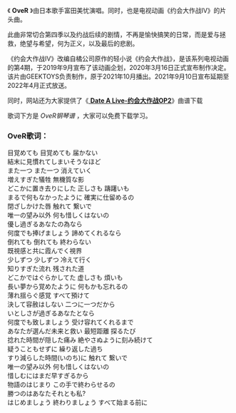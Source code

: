 

《 **OveR** 》由日本歌手富田美忧演唱。同时，也是电视动画《约会大作战Ⅳ》的片头曲。

此曲非常切合第四季以及约战后续的剧情，不再是愉快搞笑的日常，而是爱与拯救，绝望与希望，何为正义，以及最后的悲剧。

《约会大作战Ⅳ》改编自橘公司原作的轻小说《约会大作战》，是该系列电视动画的第4期，于2019年9月宣布了该动画企划，2020年3月16日正式宣布制作决定。该片由GEEKTOYS负责制作，原于2021年10月播出。2021年9月10日宣布延期至2022年4月正式放送。

同时，网站还为大家提供了《[ **Date A Live-约会大作战OP2**](Music-2844-Date-A-Live-约会大作战OP2.html
"Date A Live-约会大作战OP2")》曲谱下载

歌词下方是 _OveR钢琴谱_ ，大家可以免费下载学习。

### OveR歌词：

目覚めても 目覚めても 届かない  
結末に見慣れてしまいそうなほど  
また一つ また一つ 消えていく  
増えすぎた犠牲 無機質な影  
どこかに置き去りにした 正しさも 躊躇いも  
まるで何もなかったように 確実に仕留めるの  
閉ざしかけた唇 触れて 繋いで  
唯一の望み以外 何も惜しくはないの  
優し過ぎるあなたの為なら  
何度でも捧げましょう 諦めてくれるなら  
倒れても 倒れても 終わらない  
既視感と共に霞んでく視界  
少しずつ 少しずつ 冷えて行く  
知りすぎた流れ 残された道  
どこかではぐらかしてた 虚しさも 煩いも  
長い夢から覚めたように 何もかも忘れるの  
薄れ揺らぐ感覚 すべて預けて  
決して容赦はしない 二つに一つだから  
いとしさが過ぎるあなたとなら  
何度でも致しましょう 受け容れてくれるまで  
あなたが選んだ未来と救い 最短距離 探るたび  
捻れた時間が隠した痛み 絶やさぬように刻み続けて  
疑うこともせずに 繰り返した過ち  
すり減らした時間(いのち)に 触れて 繋いで  
唯一の望み以外 何も惜しくはないの  
惜しむにはまだ早すぎるから  
物語のはじまり この手で終わらせるの  
勝つのはあなたそれとも私?  
はじめましょう 終わりましょう すべて始まる前に

